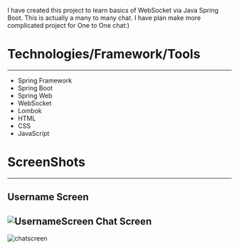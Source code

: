I have created this project to learn basics of WebSocket via Java Spring Boot. This is actually a many to many chat. I have plan make more complicated project for One to One chat:)


# Technologies/Framework/Tools
--------------------------------
* Spring Framework
* Spring Boot
* Spring Web
* WebSocket
* Lombok
* HTML
* CSS
* JavaScript

# ScreenShots
--------------------------------
Username Screen 
------------------------------
![UsernameScreen](https://github.com/muhammedsametakgul/WebSocket-Chat-Spring/assets/93324656/c33fbaf9-4609-4bcf-ba6f-9901d0b8c7dd)
Chat Screen
------------------------
![chatscreen](https://github.com/muhammedsametakgul/WebSocket-Chat-Spring/assets/93324656/29fc02f5-f25c-45e3-97c5-abc75923ac8f)

